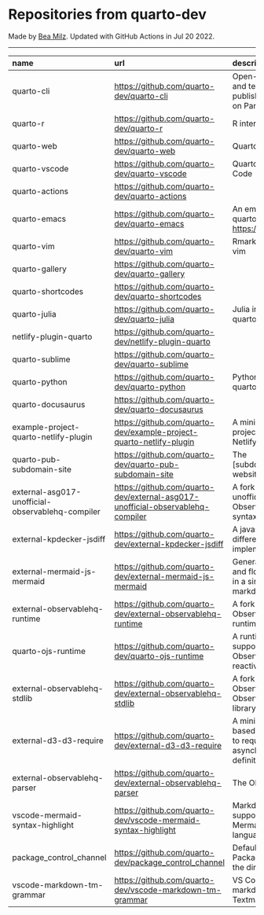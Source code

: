 # Repositories from quarto-dev
Made by [Bea Milz](https://twitter.com/beamilz).
Updated with GitHub Actions in Jul 20 2022.
<hr> 

|name                                             |url                                                                            |description                                                                         | stars| forks| open_issues|
|:------------------------------------------------|:------------------------------------------------------------------------------|:-----------------------------------------------------------------------------------|-----:|-----:|-----------:|
|quarto-cli                                       |https://github.com/quarto-dev/quarto-cli                                       |Open-source scientific and technical publishing system built on Pandoc.             |   805|    64|         228|
|quarto-r                                         |https://github.com/quarto-dev/quarto-r                                         |R interface to quarto-cli                                                           |    57|     6|          11|
|quarto-web                                       |https://github.com/quarto-dev/quarto-web                                       |Quarto website                                                                      |    57|    96|           4|
|quarto-vscode                                    |https://github.com/quarto-dev/quarto-vscode                                    |Quarto extension for VS Code                                                        |    48|     4|          14|
|quarto-actions                                   |https://github.com/quarto-dev/quarto-actions                                   |                                                                                    |    33|    10|          12|
|quarto-emacs                                     |https://github.com/quarto-dev/quarto-emacs                                     |An emacs mode for quarto: https://quarto.org                                        |    25|     4|           1|
|quarto-vim                                       |https://github.com/quarto-dev/quarto-vim                                       |Rmarkdown support for vim                                                           |    22|    10|           9|
|quarto-gallery                                   |https://github.com/quarto-dev/quarto-gallery                                   |                                                                                    |    10|     8|           1|
|quarto-shortcodes                                |https://github.com/quarto-dev/quarto-shortcodes                                |                                                                                    |     7|     1|           1|
|quarto-julia                                     |https://github.com/quarto-dev/quarto-julia                                     |Julia interface to quarto-cli                                                       |     6|     0|           5|
|netlify-plugin-quarto                            |https://github.com/quarto-dev/netlify-plugin-quarto                            |                                                                                    |     3|     0|           1|
|quarto-sublime                                   |https://github.com/quarto-dev/quarto-sublime                                   |                                                                                    |     3|     0|           0|
|quarto-python                                    |https://github.com/quarto-dev/quarto-python                                    |Python interface to quarto-cli                                                      |     3|     0|           0|
|quarto-docusaurus                                |https://github.com/quarto-dev/quarto-docusaurus                                |                                                                                    |     2|     0|           1|
|example-project-quarto-netlify-plugin            |https://github.com/quarto-dev/example-project-quarto-netlify-plugin            |A minimal Quarto project using Quarto's Netlify plugin                              |     1|     0|           0|
|quarto-pub-subdomain-site                        |https://github.com/quarto-dev/quarto-pub-subdomain-site                        |The [subdomain].quarto.pub website                                                  |     0|     0|           0|
|external-asg017-unofficial-observablehq-compiler |https://github.com/quarto-dev/external-asg017-unofficial-observablehq-compiler |A fork of @asg017's unofficial compiler for Observable notebook syntax              |     0|     0|           0|
|external-kpdecker-jsdiff                         |https://github.com/quarto-dev/external-kpdecker-jsdiff                         |A javascript text differencing implementation.                                      |     0|     0|           0|
|external-mermaid-js-mermaid                      |https://github.com/quarto-dev/external-mermaid-js-mermaid                      |Generation of diagram and flowchart from text in a similar manner as markdown       |     0|     0|           0|
|external-observablehq-runtime                    |https://github.com/quarto-dev/external-observablehq-runtime                    |A fork of the Observable dataflow runtime.                                          |     0|     0|           0|
|quarto-ojs-runtime                               |https://github.com/quarto-dev/quarto-ojs-runtime                               |A runtime for quarto's support of ObservableHQ's reactive Javascript                |     0|     0|           0|
|external-observablehq-stdlib                     |https://github.com/quarto-dev/external-observablehq-stdlib                     |A fork of ObservableHQ's Observable standard library.                               |     0|     0|           0|
|external-d3-d3-require                           |https://github.com/quarto-dev/external-d3-d3-require                           |A minimal, promise-based implementation to require asynchronous module definitions. |     0|     0|           0|
|external-observablehq-parser                     |https://github.com/quarto-dev/external-observablehq-parser                     |The Observable parser.                                                              |     0|     0|           0|
|vscode-mermaid-syntax-highlight                  |https://github.com/quarto-dev/vscode-mermaid-syntax-highlight                  |Markdown syntax support for the Mermaid charting language                           |     0|     0|           0|
|package_control_channel                          |https://github.com/quarto-dev/package_control_channel                          |Default channel file for Package Control. Follow the directions at:                 |     0|     0|           0|
|vscode-markdown-tm-grammar                       |https://github.com/quarto-dev/vscode-markdown-tm-grammar                       |VS Code built-in markdown extension's Textmate grammar                              |     0|     0|           0|
